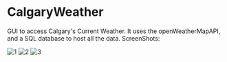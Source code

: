 # CalgaryWeather
GUI to access Calgary's Current Weather. It uses the openWeatherMapAPI, and a SQL database to host all the data.
ScreenShots:

![1](https://user-images.githubusercontent.com/45519598/81442779-732d6000-9131-11ea-9fae-f47fe3438d8a.png)
![2](https://user-images.githubusercontent.com/45519598/81442780-73c5f680-9131-11ea-867a-abdd1e4baebb.png)
![3](https://user-images.githubusercontent.com/45519598/81442778-732d6000-9131-11ea-9764-013b11147dfa.png)
